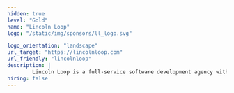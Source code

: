 ```yaml
---
hidden: true
level: "Gold"
name: "Lincoln Loop"
logo: "/static/img/sponsors/ll_logo.svg"

logo_orientation: "landscape"
url_target: "https://lincolnloop.com"
url_friendly: "lincolnloop"
description: |
        Lincoln Loop is a full-service software development agency with a focus on building scalable content platforms for publishers, non-profits & educators. Since 2007 their emphasis on quality in an agile environment has helped numerous startups and high-traffic sites grow their businesses. In addition to rock-solid Python and Django-powered backends, Lincoln Loop provides user experience, deployment, and real-time application development with JavaScript.
hiring: false
---
```

